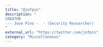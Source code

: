 ```yaml
---
title: "@jofpin"
description: "
CREATOR
--- Jose Pino -  - (Security Researcher)
"
external_url: "https://twitter.com/jofpin"
category: "Miscellaneous"
---
```

